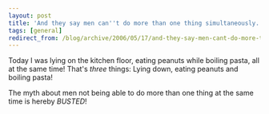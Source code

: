 ```yaml
---
layout: post
title: 'And they say men can''t do more than one thing simultaneously..'
tags: [general]
redirect_from: /blog/archive/2006/05/17/and-they-say-men-cant-do-more-than-one-thing-simultaneously
---
```


Today I was lying on the kitchen floor, eating peanuts while boiling
pasta, all at the same time! That's *three* things: Lying down, eating
peanuts and boiling pasta!

The myth about men not being able to do more than one thing at the same
time is hereby *BUSTED*!

